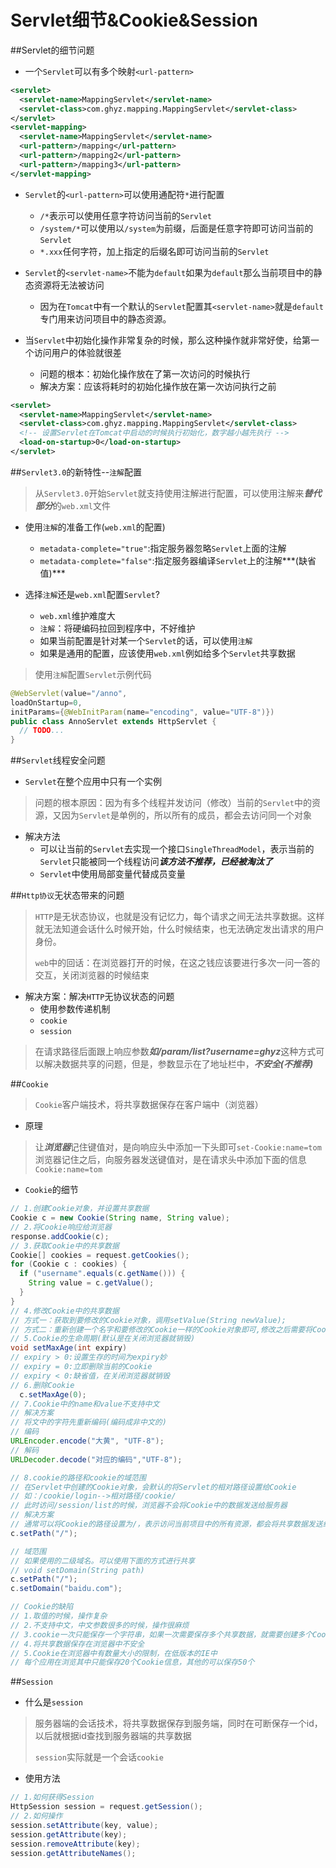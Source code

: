 # Servlet细节&Cookie&Session
##Servlet的细节问题
* 一个`Servlet`可以有多个映射`<url-pattern>`

```xml
<servlet>
  <servlet-name>MappingServlet</servlet-name>
  <servlet-class>com.ghyz.mapping.MappingServlet</servlet-class>
</servlet>
<servlet-mapping>
  <servlet-name>MappingServlet</servlet-name>
  <url-pattern>/mapping</url-pattern>
  <url-pattern>/mapping2</url-pattern>
  <url-pattern>/mapping3</url-pattern>
</servlet-mapping>
```

* `Servlet`的`<url-pattern>`可以使用通配符`*`进行配置
  * `/*`表示可以使用任意字符访问当前的`Servlet`
  * `/system/*`可以使用以`/system`为前缀，后面是任意字符即可访问当前的`Servlet`
  * `*.xxx`任何字符，加上指定的后缀名即可访问当前的`Servlet`


* `Servlet`的`<servlet-name>`不能为`default`如果为`default`那么当前项目中的静态资源将无法被访问
  * 因为在`Tomcat`中有一个默认的`Servlet`配置其`<servlet-name>`就是`default`专门用来访问项目中的静态资源。


* 当`Servlet`中初始化操作非常复杂的时候，那么这种操作就非常好使，给第一个访问用户的体验就很差
  * 问题的根本：初始化操作放在了第一次访问的时候执行
  * 解决方案：应该将耗时的初始化操作放在第一次访问执行之前

```xml
<servlet>
  <servlet-name>MappingServlet</servlet-name>
  <servlet-class>com.ghyz.mapping.MappingServlet</servlet-class>
  <!-- 设置Servlet在Tomcat中启动的时候执行初始化，数字越小越先执行 -->
  <load-on-startup>0</load-on-startup>
</servlet>
```

##`Servlet3.0`的新特性--`注解`配置
>从`Servlet3.0`开始`Servlet`就支持使用注解进行配置，可以使用注解来***替代部分***的`web.xml`文件

* 使用`注解`的准备工作(`web.xml`的配置)
  * `metadata-complete="true"`:指定服务器忽略`Servlet`上面的注解
  * `metadata-complete="false"`:指定服务器编译`Servlet`上的注解***(缺省值)***


* 选择`注解`还是`web.xml`配置`Servlet`?
  * `web.xml`维护难度大
  * `注解`：将硬编码拉回到程序中，不好维护
  * 如果当前配置是针对某一个`Servlet`的话，可以使用`注解`
  * 如果是通用的配置，应该使用`web.xml`例如给多个`Servlet`共享数据

>使用`注解`配置`Servlet`示例代码
```java
@WebServlet(value="/anno", 
loadOnStartup=0, 
initParams={@WebInitParam(name="encoding", value="UTF-8")})
public class AnnoServlet extends HttpServlet {
  // TODO...
}
```

##`Servlet`线程安全问题
* `Servlet`在整个应用中只有一个实例

>问题的根本原因：因为有多个线程并发访问（修改）当前的`Servlet`中的资源，又因为`Servlet`是单例的，所以所有的成员，都会去访问同一个对象


* 解决方法
  * 可以让当前的`Servlet`去实现一个接口`SingleThreadModel`，表示当前的`Servlet`只能被同一个线程访问***该方法不推荐，已经被淘汰了***
  * `Servlet`中使用局部变量代替成员变量

##`Http协议`无状态带来的问题
>`HTTP`是无状态协议，也就是没有记忆力，每个请求之间无法共享数据。这样就无法知道会话什么时候开始，什么时候结束，也无法确定发出请求的用户身份。
>
>`web`中的回话：在浏览器打开的时候，在这之钱应该要进行多次一问一答的交互，关闭浏览器的时候结束

* 解决方案：解决`HTTP`无协议状态的问题
  * 使用参数传递机制
  * `cookie`
  * `session`

>在请求路径后面跟上响应参数***如/param/list?username=ghyz***这种方式可以解决数据共享的问题，但是，参数显示在了地址栏中，***不安全(不推荐)***



##`Cookie`
>`Cookie`客户端技术，将共享数据保存在客户端中（浏览器）

* 原理

>让***浏览器***记住键值对，是向响应头中添加一下头即可`set-Cookie:name=tom`
>浏览器记住之后，向服务器发送键值对，是在请求头中添加下面的信息`Cookie:name=tom`


* `Cookie`的细节

```java
// 1.创建Cookie对象，并设置共享数据
Cookie c = new Cookie(String name, String value);
// 2.将Cookie响应给浏览器
response.addCookie(c);
// 3.获取Cookie中的共享数据
Cookie[] cookies = request.getCookies();
for (Cookie c : cookies) {
  if ("username".equals(c.getName())) {
    String value = c.getValue();
  }
}
// 4.修改Cookie中的共享数据
// 方式一：获取到要修改的Cookie对象，调用setValue(String newValue);
// 方式二：重新创建一个名字和要修改的Cookie一样的Cookie对象即可,修改之后需要将Cookie重新发送给浏览器
// 5.Cookie的生命周期(默认是在关闭浏览器就销毁)
void setMaxAge(int expiry)
// expiry > 0:设置生存的时间为expiry妙
// expiry = 0:立即删除当前的Cookie
// expiry < 0:缺省值，在关闭浏览器就销毁
// 6.删除Cookie
  c.setMaxAge(0);
// 7.Cookie中的name和value不支持中文
// 解决方案
// 将文中的字符先重新编码(编码成非中文的)
// 编码
URLEncoder.encode("大黄", "UTF-8");
// 解码
URLDecoder.decode("对应的编码","UTF-8");

// 8.cookie的路径和cookie的域范围
// 在Servlet中创建的Cookie对象，会默认的将Servlet的相对路径设置给Cookie
// 如：/cookie/login-->相对路径/cookie/
// 此时访问/session/list的时候，浏览器不会将Cookie中的数据发送给服务器
// 解决方案
// 通常可以将Cookie的路径设置为/，表示访问当前项目中的所有资源，都会将共享数据发送给服务器
c.setPath("/");

// 域范围
// 如果使用的二级域名。可以使用下面的方式进行共享
// void setDomain(String path)
c.setPath("/");
c.setDomain("baidu.com");

// Cookie的缺陷
// 1.取值的时候，操作复杂
// 2.不支持中文，中文参数很多的时候，操作很麻烦
// 3.cookie一次只能保存一个字符串，如果一次需要保存多个共享数据，就需要创建多个Cookie对象
// 4.将共享数据保存在浏览器中不安全
// 5.Cookie在浏览器中有数量大小的限制，在低版本的IE中
// 每个应用在浏览其中只能保存20个Cookie信息，其他的可以保存50个
```

##`Session`
* 什么是`session`

>服务器端的会话技术，将共享数据保存到服务端，同时在可断保存一个id，以后就根据id查找到服务器端的共享数据
>
>`session`实际就是一个会话`cookie`

* 使用方法

```java
// 1.如何获得Session
HttpSession session = request.getSession();
// 2.如何操作
session.setAttribute(key, value);
session.getAttribute(key);
session.removeAttribute(key);
session.getAttributeNames();
```

